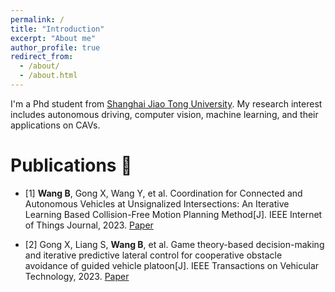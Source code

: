 ```yaml
---
permalink: /
title: "Introduction"
excerpt: "About me"
author_profile: true
redirect_from: 
  - /about/
  - /about.html
---
```


I'm a Phd student from [Shanghai Jiao Tong University](https://www.sjtu.edu.cn/). My research interest includes autonomous driving, computer vision, machine learning, and their applications on CAVs.

Publications :book:
======
- [1] **Wang B**, Gong X, Wang Y, et al. Coordination for Connected and Autonomous Vehicles at Unsignalized Intersections: An Iterative Learning Based Collision-Free Motion Planning Method[J]. IEEE Internet of Things Journal, 2023. [Paper](https://ieeexplore.ieee.org/abstract/document/10224258)

- [2] Gong X, Liang S, **Wang B**, et al. Game theory-based decision-making and iterative predictive lateral control for cooperative obstacle avoidance of guided vehicle platoon[J]. IEEE Transactions on Vehicular Technology, 2023. [Paper](https://ieeexplore.ieee.org/abstract/document/10018478)
